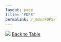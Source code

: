 ```yaml
---
layout: page
title: "FDPS"
permalink: /_mds/FDPS/
---
```


![](../../alns_9.28.22/aln_5HSAA040291_0.950.png?raw=true
)
[Back to Table](../../display)
